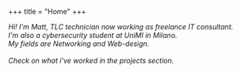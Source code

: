 +++
title = "Home"
+++

_Hi! I'm Matt, TLC technician now working as freelance IT consultant. <br> I'm also a cybersecurity student at UniMI in Milano. <br>My fields are Networking and Web-design.<br> <br> Check on what i've worked in the projects section._


